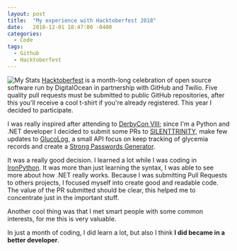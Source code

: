 ```yaml
---
layout: post
title:  "My experience with Hacktoberfest 2018"
date:   2018-12-01 18:47:00 -0400
categories:
  - Code
tags:
  - Github
  - Hacktoberfest
---
```


![My Stats](https://raw.githubusercontent.com/davidtavarez/davidtavarez.github.io/master/_images/posts/github_hacktoberfest_2018_stats.png)
[Hacktoberfest](https://hacktoberfest.digitalocean.com/) is a month-long celebration of open source software run by DigitalOcean in partnership with GitHub and Twilio. Five quality pull requests must be submitted to public GitHub repositories, after this you'll receive a cool t-shirt if you're already registered. This year I decided to participate.

I was really inspired after attending to [DerbyCon VIII](https://www.derbycon.com/); since I'm a Python and .NET developer I decided to submit some PRs to [SILENTTRINITY](https://github.com/byt3bl33d3r/SILENTTRINITY), make few updates to [GlucoLog](https://github.com/davidtavarez/glucolog), a small API focus on keep tracking of glycemia records and create a [Strong Passwords Generator](https://davidtavarez.github.io/passwords/).

It was a really good decision. I learned a lot while I was coding in [IronPython](http://ironpython.net/). It was more than just learning the syntax, I was able to see more about how .NET really works. Because I was submitting Pull Requests to others projects, I focused myself into create good and readable code. The value of the PR submitted should be clear, this helped me to concentrate just in the important stuff.

Another cool thing was that I met smart people with some common interests, for me this is very valuable.

In just a month of coding, I did learn a lot, but also I think **I did became in a better developer**.